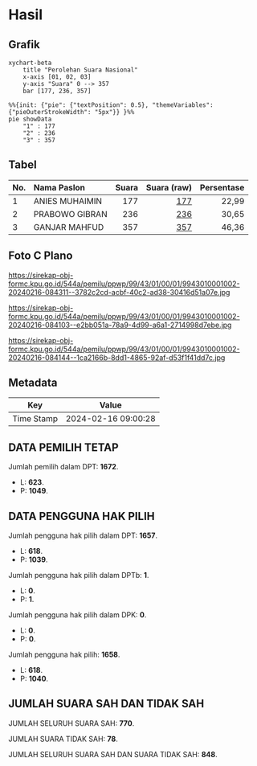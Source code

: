 # Hasil

## Grafik

```mermaid
xychart-beta
    title "Perolehan Suara Nasional"
    x-axis [01, 02, 03]
    y-axis "Suara" 0 --> 357
    bar [177, 236, 357]
```

```mermaid
%%{init: {"pie": {"textPosition": 0.5}, "themeVariables": {"pieOuterStrokeWidth": "5px"}} }%%
pie showData
    "1" : 177
    "2" : 236
    "3" : 357
```

## Tabel

| No. | Nama Paslon    | Suara | Suara (raw) | Persentase |
|:--- |:-------------- | -----:| -----------:| ----------:|
| 1   | ANIES MUHAIMIN | 177   | [177][p-1]  | 22,99      |
| 2   | PRABOWO GIBRAN | 236   | [236][p-2]  | 30,65      |
| 3   | GANJAR MAHFUD  | 357   | [357][p-3]  | 46,36      |


[p-1]: https://github.com/gigit-pemilu/pemilu-2024/blob/main/pilpres/hitung-suara/sub/99-luar-negeri/sub/43-hamburg-jerman/sub/01-hamburg-jerman/sub/0001-hamburg-jerman/sub/002-pos-002/sub/paslon-1.txt
[p-2]: https://github.com/gigit-pemilu/pemilu-2024/blob/main/pilpres/hitung-suara/sub/99-luar-negeri/sub/43-hamburg-jerman/sub/01-hamburg-jerman/sub/0001-hamburg-jerman/sub/002-pos-002/sub/paslon-2.txt
[p-3]: https://github.com/gigit-pemilu/pemilu-2024/blob/main/pilpres/hitung-suara/sub/99-luar-negeri/sub/43-hamburg-jerman/sub/01-hamburg-jerman/sub/0001-hamburg-jerman/sub/002-pos-002/sub/paslon-3.txt

## Foto C Plano

https://sirekap-obj-formc.kpu.go.id/544a/pemilu/ppwp/99/43/01/00/01/9943010001002-20240216-084311--3782c2cd-acbf-40c2-ad38-30416d51a07e.jpg

https://sirekap-obj-formc.kpu.go.id/544a/pemilu/ppwp/99/43/01/00/01/9943010001002-20240216-084103--e2bb051a-78a9-4d99-a6a1-2714998d7ebe.jpg

https://sirekap-obj-formc.kpu.go.id/544a/pemilu/ppwp/99/43/01/00/01/9943010001002-20240216-084144--1ca2166b-8dd1-4865-92af-d53f1f41dd7c.jpg


## Metadata

| Key        | Value               |
| ---------- | ------------------- |
| Time Stamp | 2024-02-16 09:00:28 |


## DATA PEMILIH TETAP

Jumlah pemilih dalam DPT: **1672**.
 * L: **623**.
 * P: **1049**.

## DATA PENGGUNA HAK PILIH

Jumlah pengguna hak pilih dalam DPT: **1657**.
 * L: **618**.
 * P: **1039**.

Jumlah pengguna hak pilih dalam DPTb: **1**.
 * L: **0**.
 * P: **1**.

Jumlah pengguna hak pilih dalam DPK: **0**.
 * L: **0**.
 * P: **0**.

Jumlah pengguna hak pilih: **1658**.
 * L: **618**.
 * P: **1040**.

## JUMLAH SUARA SAH DAN TIDAK SAH

JUMLAH SELURUH SUARA SAH: **770**.

JUMLAH SUARA TIDAK SAH: **78**.

JUMLAH SELURUH SUARA SAH DAN SUARA TIDAK SAH: **848**.


